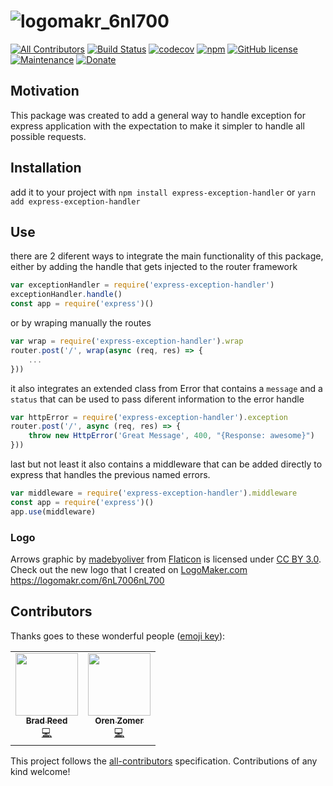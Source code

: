 # ![logomakr_6nl700](https://user-images.githubusercontent.com/3071208/28988724-97dc463a-7971-11e7-9cec-ffc06bcc9205.png)
[![All Contributors](https://img.shields.io/badge/all_contributors-1-orange.svg?style=flat-square)](#contributors)
[![Build Status](https://travis-ci.org/kanekotic/express-exception-handler.svg?branch=master)](https://travis-ci.org/kanekotic/express-exception-handler)
[![codecov](https://codecov.io/gh/kanekotic/express-exception-handler/branch/master/graph/badge.svg)](https://codecov.io/gh/kanekotic/express-exception-handler)
[![npm](https://img.shields.io/npm/dt/express-exception-handler.svg)](https://github.com/kanekotic/express-exception-handler)
[![GitHub license](https://img.shields.io/github/license/kanekotic/express-exception-handler.svg)](https://github.com/kanekotic/express-exception-handler/blob/master/LICENSE)
[![Maintenance](https://img.shields.io/badge/Maintained%3F-yes-green.svg)](https://GitHub.com/kanekotic/express-exception-handler/graphs/commit-activity)
[![Donate](https://img.shields.io/badge/Donate-PayPal-green.svg)](https://www.paypal.me/kanekotic/)

## Motivation
This package was created to add a general way to handle exception for express application with the expectation to make it simpler to handle all possible requests.

## Installation
add it to your project with `npm install express-exception-handler` or `yarn add express-exception-handler`


## Use
there are 2 diferent ways to integrate the main functionality of this package, either by adding the handle that gets injected to the router framework

```js
var exceptionHandler = require('express-exception-handler')
exceptionHandler.handle()
const app = require('express')()
```

or by wraping manually the routes

```js
var wrap = require('express-exception-handler').wrap
router.post('/', wrap(async (req, res) => {
    ...
}))
```

it also integrates an extended class from Error that contains a `message` and a `status` that can be used to pass diferent information to the error handle

```js
var httpError = require('express-exception-handler').exception
router.post('/', async (req, res) => {
    throw new HttpError('Great Message', 400, "{Response: awesome}")
}))
```

last but not least it also contains a middleware that can be added directly to express that handles the previous named errors.

```js
var middleware = require('express-exception-handler').middleware
const app = require('express')()
app.use(middleware)
```

### Logo

Arrows graphic by <a href="http://www.flaticon.com/authors/madebyoliver">madebyoliver</a> from <a href="http://www.flaticon.com/">Flaticon</a> is licensed under <a href="http://creativecommons.org/licenses/by/3.0/" title="Creative Commons BY 3.0">CC BY 3.0</a>. Check out the new logo that I created on <a href="http://logomakr.com" title="Logo Maker">LogoMaker.com</a> https://logomakr.com/6nL7006nL700
## Contributors

Thanks goes to these wonderful people ([emoji key](https://allcontributors.org/docs/en/emoji-key)):

<!-- ALL-CONTRIBUTORS-LIST:START - Do not remove or modify this section -->
<!-- prettier-ignore-start -->
<!-- markdownlint-disable -->
<table>
  <tr>
    <td align="center"><a href="http://www.bradreed.co.uk"><img src="https://avatars2.githubusercontent.com/u/627654?v=4" width="100px;" alt=""/><br /><sub><b>Brad Reed</b></sub></a><br /><a href="https://github.com/kanekotic/express-exception-handler/commits?author=noisyscanner" title="Code">💻</a></td>
    <td align="center"><a href="https://github.com/ozomer"><img src="https://avatars1.githubusercontent.com/u/1161260?v=4" width="100px;" alt=""/><br /><sub><b>Oren Zomer</b></sub></a><br /><a href="https://github.com/kanekotic/express-exception-handler/commits?author=ozomer" title="Code">💻</a></td>
  </tr>
</table>

<!-- markdownlint-enable -->
<!-- prettier-ignore-end -->
<!-- ALL-CONTRIBUTORS-LIST:END -->

This project follows the [all-contributors](https://github.com/all-contributors/all-contributors) specification. Contributions of any kind welcome!